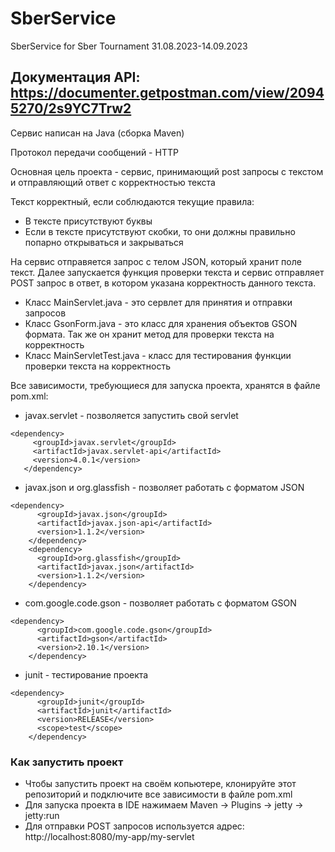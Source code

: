 # SberService

SberService for Sber Tournament 31.08.2023-14.09.2023
## Документация API: https://documenter.getpostman.com/view/20945270/2s9YC7Trw2

Сервис написан на Java (сборка Maven)

Протокол передачи сообщений - HTTP

Основная цель проекта - сервис, принимающий post запросы с текстом и отправляющий ответ с корректностью текста

Текст корректный, если соблюдаются текущие правила:
- В тексте присутствуют буквы
- Если в тексте присутствуют скобки, то они должны правильно попарно открываться и закрываться

На сервис отправяется запрос с телом JSON, который хранит поле текст. Далее запускается функция проверки текста и сервис отправляет POST запрос в ответ, в котором указана корректность данного текста.

- Класс MainServlet.java - это сервлет для принятия и отправки запросов
- Класс GsonForm.java - это класс для хранения объектов GSON формата. Так же он хранит метод для проверки текста на корректность
- Класс MainServletTest.java - класс для тестирования функции проверки текста на корректность

Все зависимости, требующиеся для запуска проекта, хранятся в файле pom.xml:
- javax.servlet - позволяется запустить свой servlet
 ```
<dependency>
      <groupId>javax.servlet</groupId>
      <artifactId>javax.servlet-api</artifactId>
      <version>4.0.1</version>
    </dependency>
```

- javax.json и org.glassfish - позволяет работать с форматом JSON
```
<dependency>
      <groupId>javax.json</groupId>
      <artifactId>javax.json-api</artifactId>
      <version>1.1.2</version>
    </dependency>
    <dependency>
      <groupId>org.glassfish</groupId>
      <artifactId>javax.json</artifactId>
      <version>1.1.2</version>
    </dependency>
```

- com.google.code.gson - позволяет работать с форматом GSON
```
<dependency>
      <groupId>com.google.code.gson</groupId>
      <artifactId>gson</artifactId>
      <version>2.10.1</version>
    </dependency>
```

- junit - тестирование проекта
```
<dependency>
      <groupId>junit</groupId>
      <artifactId>junit</artifactId>
      <version>RELEASE</version>
      <scope>test</scope>
    </dependency>
```

### Как запустить проект
- Чтобы запустить проект на своём копьютере, клонируйте этот репозиторий и подключите все зависимости в файле pom.xml
- Для запуска проекта в IDE нажимаем Maven -> Plugins -> jetty -> jetty:run
- Для отправки POST запросов используется адрес: http://localhost:8080/my-app/my-servlet

